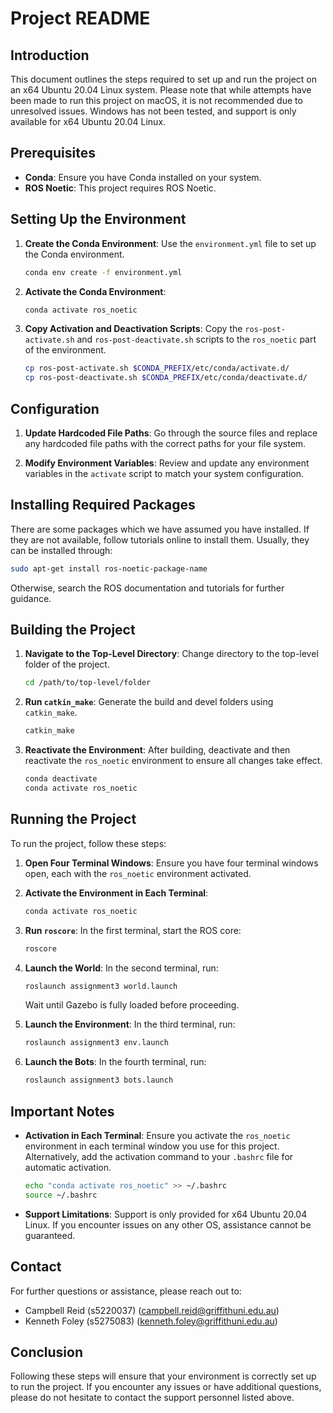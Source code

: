 # Project README

## Introduction

This document outlines the steps required to set up and run the project on an x64 Ubuntu 20.04 Linux system. Please note that while attempts have been made to run this project on macOS, it is not recommended due to unresolved issues. Windows has not been tested, and support is only available for x64 Ubuntu 20.04 Linux.

## Prerequisites

- **Conda**: Ensure you have Conda installed on your system.
- **ROS Noetic**: This project requires ROS Noetic.

## Setting Up the Environment

1. **Create the Conda Environment**:
   Use the `environment.yml` file to set up the Conda environment.
   ```bash
   conda env create -f environment.yml
   ```

2. **Activate the Conda Environment**:
   ```bash
   conda activate ros_noetic
   ```

3. **Copy Activation and Deactivation Scripts**:
   Copy the `ros-post-activate.sh` and `ros-post-deactivate.sh` scripts to the `ros_noetic` part of the environment.
   ```bash
   cp ros-post-activate.sh $CONDA_PREFIX/etc/conda/activate.d/
   cp ros-post-deactivate.sh $CONDA_PREFIX/etc/conda/deactivate.d/
   ```

## Configuration

1. **Update Hardcoded File Paths**:
   Go through the source files and replace any hardcoded file paths with the correct paths for your file system.

2. **Modify Environment Variables**:
   Review and update any environment variables in the `activate` script to match your system configuration.

## Installing Required Packages

There are some packages which we have assumed you have installed. If they are not available, follow tutorials online to install them. Usually, they can be installed through:
```bash
sudo apt-get install ros-noetic-package-name
```
Otherwise, search the ROS documentation and tutorials for further guidance.

## Building the Project

1. **Navigate to the Top-Level Directory**:
   Change directory to the top-level folder of the project.
   ```bash
   cd /path/to/top-level/folder
   ```

2. **Run `catkin_make`**:
   Generate the build and devel folders using `catkin_make`.
   ```bash
   catkin_make
   ```

3. **Reactivate the Environment**:
   After building, deactivate and then reactivate the `ros_noetic` environment to ensure all changes take effect.
   ```bash
   conda deactivate
   conda activate ros_noetic
   ```

## Running the Project

To run the project, follow these steps:

1. **Open Four Terminal Windows**:
   Ensure you have four terminal windows open, each with the `ros_noetic` environment activated.

2. **Activate the Environment in Each Terminal**:
   ```bash
   conda activate ros_noetic
   ```

3. **Run `roscore`**:
   In the first terminal, start the ROS core:
   ```bash
   roscore
   ```

4. **Launch the World**:
   In the second terminal, run:
   ```bash
   roslaunch assignment3 world.launch
   ```
   Wait until Gazebo is fully loaded before proceeding.

5. **Launch the Environment**:
   In the third terminal, run:
   ```bash
   roslaunch assignment3 env.launch
   ```

6. **Launch the Bots**:
   In the fourth terminal, run:
   ```bash
   roslaunch assignment3 bots.launch
   ```

## Important Notes

- **Activation in Each Terminal**:
  Ensure you activate the `ros_noetic` environment in each terminal window you use for this project. Alternatively, add the activation command to your `.bashrc` file for automatic activation.
  ```bash
  echo "conda activate ros_noetic" >> ~/.bashrc
  source ~/.bashrc
  ```

- **Support Limitations**:
  Support is only provided for x64 Ubuntu 20.04 Linux. If you encounter issues on any other OS, assistance cannot be guaranteed.

## Contact

For further questions or assistance, please reach out to:

- Campbell Reid (s5220037) (campbell.reid@griffithuni.edu.au)
- Kenneth Foley (s5275083) (kenneth.foley@griffithuni.edu.au)

## Conclusion

Following these steps will ensure that your environment is correctly set up to run the project. If you encounter any issues or have additional questions, please do not hesitate to contact the support personnel listed above.
